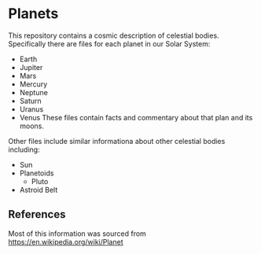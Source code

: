 # Planets 

This repository contains a cosmic description of celestial bodies.
Specifically there are files for each planet in our Solar System:
* Earth
* Jupiter
* Mars
* Mercury
* Neptune
* Saturn
* Uranus
* Venus
These files contain facts and commentary about that plan and its moons. 

Other files include similar informationa about other celestial bodies including:
* Sun
* Planetoids
    - Pluto
* Astroid Belt

## References
Most of this information was sourced from https://en.wikipedia.org/wiki/Planet
